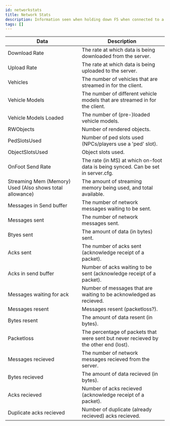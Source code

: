 ```yaml
---
id: networkstats
title: Network Stats
description: Information seen when holding down F5 when connected to a server.
tags: []
---
```


| Data                                                     | **Description**                                                                      |
| -------------------------------------------------------- | ------------------------------------------------------------------------------------ |
| Download Rate                                            | The rate at which data is being downloaded from the server.                          |
| Upload Rate                                              | The rate at which data is being uploaded to the server.                              |
| Vehicles                                                 | The number of vehicles that are streamed in for the client.                          |
| Vehicle Models                                           | The number of different vehicle models that are streamed in for the client.          |
| Vehicle Models Loaded                                    | The number of (pre-)loaded vehicle models.                                           |
| RWObjects                                                | Number of rendered objects.                                                          |
| PedSlotsUsed                                             | Number of ped slots used (NPCs/players use a 'ped' slot).                            |
| ObjectSlotsUsed                                          | Object slots used.                                                                   |
| OnFoot Send Rate                                         | The rate (in MS) at which on-foot data is being synced. Can be set in server.cfg.    |
| Streaming Mem (Memory) Used (Also shows total allowance) | The amount of streaming memory being used, and total available.                      |
| Messages in Send buffer                                  | The number of network messages waiting to be sent.                                   |
| Messages sent                                            | The number of network messages sent.                                                 |
| Btyes sent                                               | The amount of data (in bytes) sent.                                                  |
| Acks sent                                                | The number of acks sent (acknowledge receipt of a packet).                           |
| Acks in send buffer                                      | Number of acks waiting to be sent (acknowledge receipt of a packet).                 |
| Messages waiting for ack                                 | Number of messages that are waiting to be acknowledged as recieved.                  |
| Messages resent                                          | Messages resent (packetloss?).                                                       |
| Bytes resent                                             | The amount of data resent (in bytes).                                                |
| Packetloss                                               | The percentage of packets that were sent but never recieved by the other end (lost). |
| Messages recieved                                        | The number of network messages recieved from the server.                             |
| Bytes recieved                                           | The amount of data recieved (in bytes).                                              |
| Acks recieved                                            | Number of acks recieved (acknowledge receipt of a packet).                           |
| Duplicate acks recieved                                  | Number of duplicate (already recieved) acks recieved.                                |
